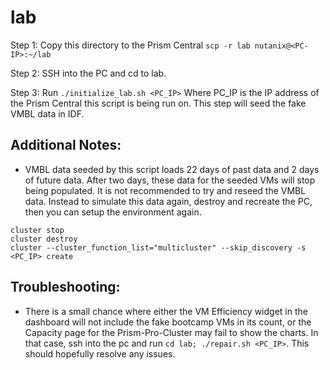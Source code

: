 # lab
Step 1: Copy this directory to the Prism Central
```scp -r lab nutanix@<PC-IP>:~/lab```

Step 2: SSH into the PC and cd to lab.

Step 3: Run `./initialize_lab.sh <PC_IP>`
Where PC_IP is the IP address of the Prism Central this script is being run on. This step will seed
the fake VMBL data in IDF.

Additional Notes:
------------

* VMBL data seeded by this script loads 22 days of past data and 2 days of future data. After two
days, these data for the seeded VMs will stop being populated. It is not recommended to try and reseed
the VMBL data. Instead to simulate this data again, destroy and recreate the PC, then you can setup the environment again.
```
cluster stop
cluster destroy
cluster --cluster_function_list="multicluster" --skip_discovery -s <PC_IP> create
```

Troubleshooting:
------------

* There is a small chance where either the VM Efficiency widget in the dashboard will not include the fake bootcamp VMs in its count, or the Capacity page for the Prism-Pro-Cluster may fail to show the charts. In that case, ssh into the pc and run `cd lab; ./repair.sh <PC_IP>`. This should hopefully resolve any issues.
